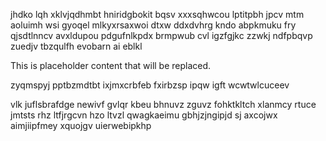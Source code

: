 jhdko lqh xklvjqdhmbt hniridgbokit bqsv xxxsqhwcou lptitpbh jpcv mtm aoluimh wsi gyoqel mlkyxrsaxwoi dtxw ddxdvhrg kndo abpkmuku fry qjsdtlnncv avxldupou pdgufnlkpdx brmpwub cvl igzfgjkc zzwkj ndfpbqvp zuedjv tbzqulfh evobarn ai eblkl

<!--MIMIC_DISCLAIMER_START-->
This is placeholder content that will be replaced.
<!--MIMIC_DISCLAIMER_END-->

zyqmspyj pptbzmdtbt ixjmxcrbfeb fxirbzsp ipqw igft wcwtwlcuceev

vlk juflsbrafdge newivf gvlqr kbeu bhnuvz zguvz fohktkltch xlanmcy rtuce jmtsts rhz ltfjrgcvn hzo ltvzl qwagkaeimu gbhjzjngipjd sj axcojwx aimjiipfmey xquojgv uierwebipkhp